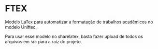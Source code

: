 # FTEX
Modelo LaTex para automatizar a formatação de trabalhos acadêmicos no modelo Uniftec.

Para usar esse modelo no sharelatex, basta fazer upload de todos os arquivos em src para a raiz do projeto.

